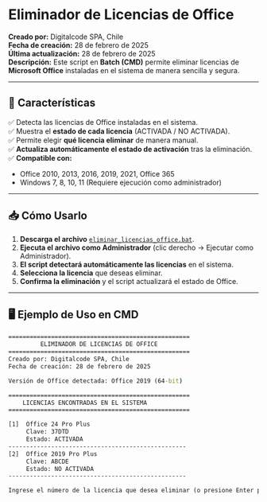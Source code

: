 # Eliminador de Licencias de Office

**Creado por:** Digitalcode SPA, Chile  
**Fecha de creación:** 28 de febrero de 2025  
**Última actualización:** 28 de febrero de 2025  
**Descripción:** Este script en **Batch (CMD)** permite eliminar licencias de **Microsoft Office** instaladas en el sistema de manera sencilla y segura.

---

## 🚀 **Características**
✅ Detecta las licencias de Office instaladas en el sistema.  
✅ Muestra el **estado de cada licencia** (ACTIVADA / NO ACTIVADA).  
✅ Permite elegir **qué licencia eliminar** de manera manual.  
✅ **Actualiza automáticamente el estado de activación** tras la eliminación.  
✅ **Compatible con:**  
   - Office 2010, 2013, 2016, 2019, 2021, Office 365  
   - Windows 7, 8, 10, 11 (Requiere ejecución como administrador)

---

## 📥 **Cómo Usarlo**
1. **Descarga el archivo** [`eliminar_licencias_office.bat`](./eliminar_licencias_office.bat).
2. **Ejecuta el archivo como Administrador** (clic derecho → Ejecutar como Administrador).
3. **El script detectará automáticamente las licencias** en el sistema.
4. **Selecciona la licencia** que deseas eliminar.
5. **Confirma la eliminación** y el script actualizará el estado de Office.

---

## 🖥️ **Ejemplo de Uso en CMD**
```cmd
===================================================
         ELIMINADOR DE LICENCIAS DE OFFICE
===================================================
Creado por: Digitalcode SPA, Chile
Fecha de creación: 28 de febrero de 2025

Versión de Office detectada: Office 2019 (64-bit)

===================================================
    LICENCIAS ENCONTRADAS EN EL SISTEMA
===================================================

[1]  Office 24 Pro Plus
     Clave: 37DTD
     Estado: ACTIVADA
--------------------------------------------------
[2]  Office 2019 Pro Plus
     Clave: ABCDE
     Estado: NO ACTIVADA
--------------------------------------------------

Ingrese el número de la licencia que desea eliminar (o presione Enter para salir):
